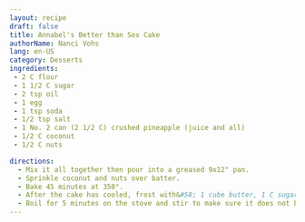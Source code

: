 ```yaml
---
layout: recipe
draft: false
title: Annabel's Better than Sex Cake
authorName: Nanci Vohs
lang: en-US
category: Desserts
ingredients:
 - 2 C flour
 - 1 1/2 C sugar
 - 2 tsp oil
 - 1 egg
 - 1 tsp soda
 - 1/2 tsp salt
 - 1 No. 2 can (2 1/2 C) crushed pineapple (juice and all)
 - 1/2 C coconut
 - 1/2 C nuts

directions:
  - Mix it all together then pour into a greased 9x12" pan.
  - Sprinkle coconut and nuts over batter.
  - Bake 45 minutes at 350°.
  - After the cake has cooled, frost with&#58; 1 cube butter, 1 C sugar, 1/2 condensed milk.
  - Boil for 5 minutes on the stove and stir to make sure it does not burn.
---
```

